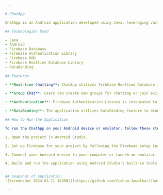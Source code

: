 ```yaml
---

# ChatApp

ChatApp is an Android application developed using Java, leveraging various Firebase services such as Firebase Database, Firebase Authentication Library, Firebase BOM, Firebase Realtime Database Library, along with DataBinding feature. This application provides users with a platform to communicate through chat within created groups or create new groups for chatting.

## Technologies Used

- Java
- Android
- Firebase Database
- Firebase Authentication Library
- Firebase BOM
- Firebase Realtime Database Library
- DataBinding

## Features

- **Real-time Chatting**: ChatApp utilizes Firebase Realtime Database to enable real-time messaging between users within created groups.

- **Group Chat**: Users can create new groups for chatting or join existing groups to communicate with other users.

- **Authentication**: Firebase Authentication Library is integrated to provide secure user authentication and authorization.

- **DataBinding**: The application utilizes DataBinding feature to bind UI components in layouts to data sources in the app's ViewModel.

## How to Run the Application

To run the ChatApp on your Android device or emulator, follow these steps:

1. Open the project in Android Studio.

2. Set up Firebase for your project by following the Firebase setup instructions provided by Google.

3. Connect your Android device to your computer or launch an emulator.

4. Build and run the application using Android Studio's built-in tools.


## Snapshot of Application
![Screenshot 2024-03-21 163901](https://github.com/Vishnu-Jawalkar/ChatApp/assets/127928260/9f9c8ce3-c612-448a-8723-cc211d36b30a)

---
```

